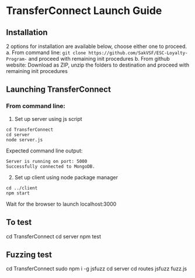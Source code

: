 # TransferConnect Launch Guide

## Installation
2 options for installation are available below, choose either one to proceed.
a. From command line: ```git clone https://github.com/SakVSF/ESC-Loyalty-Program-``` and proceed with remaining init procedures
b. From github website: Download as ZIP, unzip the folders to destination and proceed with remaining init procedures

## Launching TransferConnect
### From command line: 
1. Set up server using js script
```
cd TransferConnect
cd server
node server.js
```
Expected command line output:
```
Server is running on port: 5000
Successfully connected to MongoDB.
```
2. Set up client using node package manager
```
cd ../client
npm start
```
Wait for the browser to launch localhost:3000 


## To test
cd TransferConnect
cd server
npm test

## Fuzzing test
cd TransferConnect
sudo npm i -g jsfuzz
cd server cd routes
jsfuzz fuzz.js
